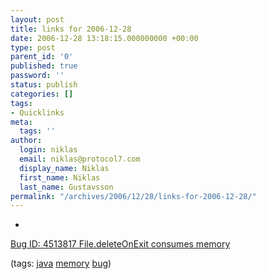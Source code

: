 ```yaml
---
layout: post
title: links for 2006-12-28
date: 2006-12-28 13:18:15.000000000 +00:00
type: post
parent_id: '0'
published: true
password: ''
status: publish
categories: []
tags:
- Quicklinks
meta:
  tags: ''
author:
  login: niklas
  email: niklas@protocol7.com
  display_name: Niklas
  first_name: Niklas
  last_name: Gustavsson
permalink: "/archives/2006/12/28/links-for-2006-12-28/"
---
```

- 
[Bug ID: 4513817 File.deleteOnExit consumes memory](http://bugs.sun.com/bugdatabase/view_bug.do?bug_id=4513817)

(tags: [java](http://del.icio.us/protocol7/java) [memory](http://del.icio.us/protocol7/memory) [bug](http://del.icio.us/protocol7/bug))
